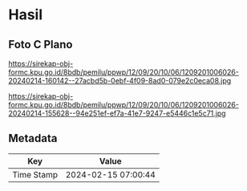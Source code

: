 # Hasil

## Foto C Plano

https://sirekap-obj-formc.kpu.go.id/8bdb/pemilu/ppwp/12/09/20/10/06/1209201006026-20240214-160142--27acbd5b-0ebf-4f09-8ad0-079e2c0eca08.jpg

https://sirekap-obj-formc.kpu.go.id/8bdb/pemilu/ppwp/12/09/20/10/06/1209201006026-20240214-155628--94e251ef-ef7a-41e7-9247-e5446c1e5c71.jpg


## Metadata

| Key        | Value               |
| ---------- | ------------------- |
| Time Stamp | 2024-02-15 07:00:44 |



